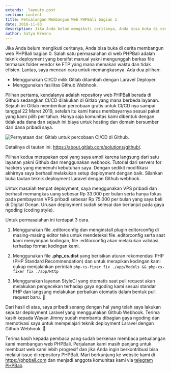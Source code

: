 ```yaml
---
extends: _layouts.post
section: content
title: Petualangan Membangun Web PHPBali bagian 1
date: 2018-11-03
description: Jika Anda belum mengikuti ceritanya, Anda bisa buka di cerita membangun web PHPBali bagian 0. Salah satu permasalahan di web PHPBali adalah teknik deployment yang bersifat manual yakni mengunggah berkas file termasuk folder vendor ke FTP yang mana memakan waktu dan tidak efisien. Lantas, saya mencari cara untuk memangkasnya.
author: Satya Kresna
---
```


Jika Anda belum mengikuti ceritanya, Anda bisa buka di cerita membangun web PHPBali bagian 0.
Salah satu permasalahan di web PHPBali adalah teknik deployment yang bersifat manual yakni mengunggah berkas file termasuk folder vendor ke FTP yang mana memakan waktu dan tidak efisien. Lantas, saya mencari cara untuk memangkasnya. Ada dua pilihan:

- Menggunakan CI/CD milik Gitlab ditambah dengan Laravel Deployer.
- Menggunakan fasilitas Github Webhook.

Pilihan pertama, kendalanya adalah repository web PHPBali berada di Github sedangkan CI/CD dilakukan di Gitlab yang mana berbeda layanan. Sejauh ini Gitlab memberikan percobaan gratis untuk CI/CD nya sampai tanggal 22 Maret 2019, setelah itu kami harus membayarnya sesuai paket yang kami pilih per tahun. Hanya saja komunitas kami dibentuk dengan tidak ada dana dan sejauh ini biaya untuk hosting dan domain bersumber dari dana pribadi saya.

<img src="/assets/images/pernyataan-dari-gitlab-untuk-ci-cd-di-github.jpeg" alt="Pernyataan dari Gitlab untuk percobaan CI/CD di Github.">

Detailnya di tautan ini: https://about.gitlab.com/solutions/github/.

Pilihan kedua merupakan opsi yang saya ambil karena langsung dari satu layanan yakni Github dan menggunakan webhook. Tutorial dari servers for hackers yang memenuhi kebutuhan saya. Dengan sedikit modifikasi akhirnya saya berhasil melakukan setup deployment dengan baik. Silahkan buka tautan teknik deployment Laravel dengan Github webhook.

Untuk masalah tempat deployment, saya menggunakan VPS pribadi dan berhasil memangkas uang sebesar Rp 33.000 per bulan serta hanya fokus pada pembayaran VPS pribadi sebesar Rp 75.000 per bulan yang saya beli di Digital Ocean.
Urusan deployment sudah selesai dan berlanjut pada gaya ngoding (coding style). 

Untuk permasalahan ini terdapat 3 cara.

1. Menggunakan file .editorconfig dan menginstall plugin editorconfig di masing-masing editor teks untuk mendeteksi file .editorconfig serta saat kami menyimpan kodingan, file .editorconfig akan melakukan validasi terhadap format kodingan kami.

2. Menggunakan file **.php_cs.dist** yang berisikan aturan rekomendasi PHP (PHP Standard Recommendation) dan untuk merapikan kodingan kami cukup menjalankan perintah `php-cs-fixer fix ./app/Models && php-cs-fixer fix ./app/Http`

3. Menggunakan layanan StyleCI yang otomatis saat pull request akan melakukan pengecekan terhadap gaya ngoding kami sesuai standar PHP dan langsung melakukan perbaikan otomatis dalam bentuk pull request baru. 🤘

Dari hasil di atas, saya pribadi senang dengan hal yang telah saya lakukan seputar deployment Laravel yang menggunakan Github Webhook. Terima kasih kepada Wayan Jimmy sudah membantu dibagian gaya ngoding dan memotivasi saya untuk mempelajari teknik deployment Laravel dengan Github Webhook. 🙏

Terima kasih kepada pembaca yang sudah berkenan membaca petualangan kami membangun web PHPBali. Perjalanan kami masih panjang untuk membuat web kami lebih progresif dan jika Anda ingin berkontribusi bisa melalui issue di repository PHPBali. Mari berkunjung ke website kami di https://phpbali.com dan menjadi anggota komunitas kami via [telegram PHPBali](https://t.me/phpbali).